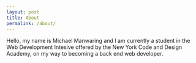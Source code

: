 ```yaml
---
layout: post
title: About
permalink: /about/
---
```


Hello, my name is Michael Manwaring and I am currently a student in the Web Development Intesive offered by the New York Code and Design Academy, on my way to becoming a back end web developer.